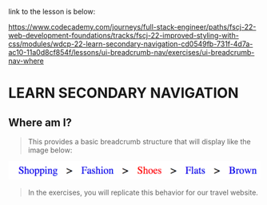 link to the lesson is below:

https://www.codecademy.com/journeys/full-stack-engineer/paths/fscj-22-web-development-foundations/tracks/fscj-22-improved-styling-with-css/modules/wdcp-22-learn-secondary-navigation-cd0549fb-731f-4d7a-ac10-11a0d8cf854f/lessons/ui-breadcrumb-nav/exercises/ui-breadcrumb-nav-where

# LEARN SECONDARY NAVIGATION

## Where am I?

> This provides a basic breadcrumb structure that will display like the image below:

![screenshot](screen-shot-breadcrumbs.png)

> In the exercises, you will replicate this behavior for our travel website.
